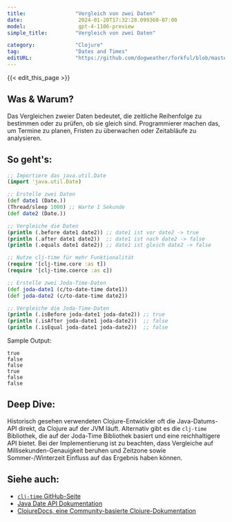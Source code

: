 ```yaml
---
title:                "Vergleich von zwei Daten"
date:                  2024-01-20T17:32:28.099360-07:00
model:                 gpt-4-1106-preview
simple_title:         "Vergleich von zwei Daten"

category:             "Clojure"
tag:                  "Dates and Times"
editURL:              "https://github.com/dogweather/forkful/blob/master/content/de/clojure/comparing-two-dates.md"
---
```


{{< edit_this_page >}}

## Was & Warum?
Das Vergleichen zweier Daten bedeutet, die zeitliche Reihenfolge zu bestimmen oder zu prüfen, ob sie gleich sind. Programmierer machen das, um Termine zu planen, Fristen zu überwachen oder Zeitabläufe zu analysieren.

## So geht's:
```Clojure
;; Importiere das java.util.Date
(import 'java.util.Date)

;; Erstelle zwei Daten
(def date1 (Date.))
(Thread/sleep 1000) ;; Warte 1 Sekunde
(def date2 (Date.))

;; Vergleiche die Daten
(println (.before date1 date2)) ;; date1 ist vor date2 -> true
(println (.after date1 date2))  ;; date1 ist nach date2 -> false
(println (.equals date1 date2)) ;; date1 ist gleich date2 -> false

;; Nutze clj-time für mehr Funktionalität
(require '[clj-time.core :as t])
(require '[clj-time.coerce :as c])

;; Erstelle zwei Joda-Time-Daten
(def joda-date1 (c/to-date-time date1))
(def joda-date2 (c/to-date-time date2))

;; Vergleiche die Joda-Time-Daten
(println (.isBefore joda-date1 joda-date2)) ;; true
(println (.isAfter joda-date1 joda-date2))  ;; false
(println (.isEqual joda-date1 joda-date2))  ;; false
```
Sample Output:
```
true
false
false
true
false
false
```

## Deep Dive:
Historisch gesehen verwendeten Clojure-Entwickler oft die Java-Datums-API direkt, da Clojure auf der JVM läuft. Alternativ gibt es die `clj-time` Bibliothek, die auf der Joda-Time Bibliothek basiert und eine reichhaltigere API bietet. Bei der Implementierung ist zu beachten, dass Vergleiche auf Millisekunden-Genauigkeit beruhen und Zeitzone sowie Sommer-/Winterzeit Einfluss auf das Ergebnis haben können.

## Siehe auch:
- [`clj-time` GitHub-Seite](https://github.com/clj-time/clj-time)
- [Java Date API Dokumentation](https://docs.oracle.com/javase/8/docs/api/java/util/Date.html)
- [ClojureDocs, eine Community-basierte Clojure-Dokumentation](https://clojuredocs.org/)
